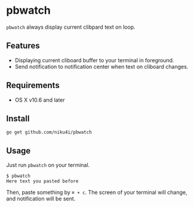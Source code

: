 # pbwatch

`pbwatch` always display current clibpard text on loop.

## Features

* Displaying current cliboard buffer to your terminal in foreground.
* Send notification to notification center when text on cliboard changes.

## Requirements

* OS X v10.6 and later

## Install

    go get github.com/niku4i/pbwatch

## Usage

Just run `pbwatch` on your terminal.

```
$ pbwatch
Here text you pasted before

```

Then, paste something by `⌘ + c`. The screen of your terminal will change, and notification will be sent.
